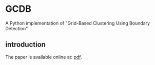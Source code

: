 # GCDB
A Python implementation of "Grid-Based Clustering Using Boundary Detection"

## introduction
The paper is available online at: [pdf](https://dumingjing.github.io/publication/2022-entropy-gcbd-dumj/2022-Entropy-GCBD-dumj.pdf).
